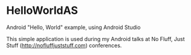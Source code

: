 HelloWorldAS
============

Android "Hello, World" example, using Android Studio

This simple application is used during my Android talks at No Fluff, Just Stuff (http://nofluffjuststuff.com) conferences.
